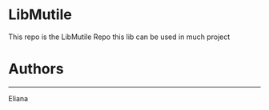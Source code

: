 # LibMutile

This repo is the LibMutile Repo this lib can be used in much project

# Authors
----------
Eliana
